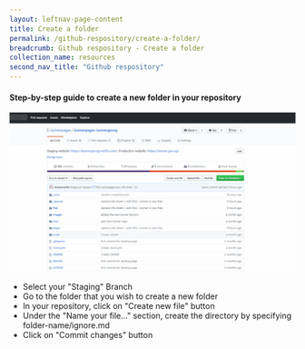 ```yaml
---
layout: leftnav-page-content
title: Create a folder
permalink: /github-respository/create-a-folder/
breadcrumb: Github respository - Create a folder
collection_name: resources
second_nav_title: "Github respository"
---
```

#### **Step-by-step guide to create a new folder in your repository**
![Creating folder in your repository](/images/resources/creating-folder-in-your-repository.gif)

* Select your "Staging" Branch
* Go to the folder that you wish to create a new folder
* In your repository, click on "Create new file" button
* Under the "Name your file..." section, create the directory by specifying folder-name/ignore.md
* Click on "Commit changes" button
